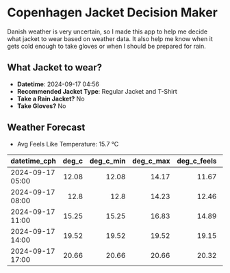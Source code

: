 
# Copenhagen Jacket Decision Maker

Danish weather is very uncertain, so I made this app to help me decide what jacket to wear based on weather data. 
It also help me know when it gets cold enough to take gloves or when I should be prepared for rain.

## What Jacket to wear?

- **Datetime**: 2024-09-17 04:56
- **Recommended Jacket Type**: Regular Jacket and T-Shirt
- **Take a Rain Jacket?** No
- **Take Gloves?** No

## Weather Forecast
- Avg Feels Like Temperature: 15.7 °C

| datetime_cph     |   deg_c |   deg_c_min |   deg_c_max |   deg_c_feels | weather   | wind   | rain   |
|:-----------------|--------:|------------:|------------:|--------------:|:----------|:-------|:-------|
| 2024-09-17 05:00 |   12.08 |       12.08 |       14.17 |         11.67 | Clouds    | Low    | None   |
| 2024-09-17 08:00 |   12.8  |       12.8  |       14.23 |         12.46 | Clouds    | Low    | None   |
| 2024-09-17 11:00 |   15.25 |       15.25 |       16.83 |         14.89 | Clouds    | Low    | None   |
| 2024-09-17 14:00 |   19.52 |       19.52 |       19.52 |         19.15 | Clouds    | Low    | None   |
| 2024-09-17 17:00 |   20.66 |       20.66 |       20.66 |         20.32 | Clouds    | Low    | None   |
        